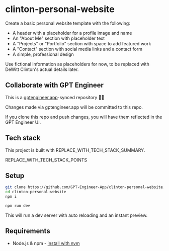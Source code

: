 # clinton-personal-website

Create a basic personal website template with the following:

- A header with a placeholder for a profile image and name
- An "About Me" section with placeholder text 
- A "Projects" or "Portfolio" section with space to add featured work
- A "Contact" section with social media links and a contact form
- A simple, professional design 

Use fictional information as placeholders for now, to be replaced with DeWitt Clinton's actual details later.

## Collaborate with GPT Engineer

This is a [gptengineer.app](https://gptengineer.app)-synced repository 🌟🤖

Changes made via gptengineer.app will be committed to this repo.

If you clone this repo and push changes, you will have them reflected in the GPT Engineer UI.

## Tech stack

This project is built with REPLACE_WITH_TECH_STACK_SUMMARY.

REPLACE_WITH_TECH_STACK_POINTS

## Setup

```sh
git clone https://github.com/GPT-Engineer-App/clinton-personal-website.git
cd clinton-personal-website
npm i
```

```sh
npm run dev
```

This will run a dev server with auto reloading and an instant preview.

## Requirements

- Node.js & npm - [install with nvm](https://github.com/nvm-sh/nvm#installing-and-updating)
